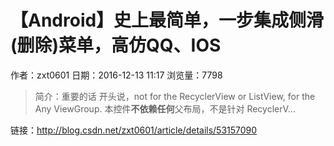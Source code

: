 # 【Android】史上最简单，一步集成侧滑(删除)菜单，高仿QQ、IOS
作者：zxt0601
日期：2016-12-13 11:17
浏览量：7798
> 简介：重要的话 开头说，not for the RecyclerView or ListView, for the Any ViewGroup.
本控件**不依赖任何**父布局，不是针对 RecyclerV...

 链接：http://blog.csdn.net/zxt0601/article/details/53157090
